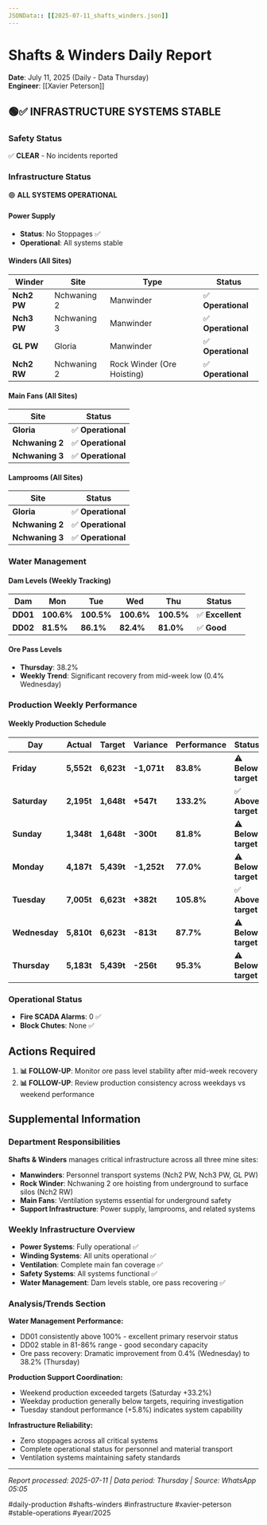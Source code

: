 ```yaml
---
JSONData:: [[2025-07-11_shafts_winders.json]]
---
```


# Shafts & Winders Daily Report
**Date**: July 11, 2025 (Daily - Data Thursday)  
**Engineer**: [[Xavier Peterson]]  

## 🟢✅ INFRASTRUCTURE SYSTEMS STABLE

### Safety Status
✅ **CLEAR** - No incidents reported

### Infrastructure Status
🟢 **ALL SYSTEMS OPERATIONAL**

#### Power Supply
- **Status**: No Stoppages ✅
- **Operational**: All systems stable

#### Winders (All Sites)
| Winder | Site | Type | Status |
|--------|------|------|--------|
| **Nch2 PW** | Nchwaning 2 | Manwinder | ✅ **Operational** |
| **Nch3 PW** | Nchwaning 3 | Manwinder | ✅ **Operational** |
| **GL PW** | Gloria | Manwinder | ✅ **Operational** |
| **Nch2 RW** | Nchwaning 2 | Rock Winder (Ore Hoisting) | ✅ **Operational** |

#### Main Fans (All Sites)
| Site | Status |
|------|--------|
| **Gloria** | ✅ **Operational** |
| **Nchwaning 2** | ✅ **Operational** |
| **Nchwaning 3** | ✅ **Operational** |

#### Lamprooms (All Sites)
| Site | Status |
|------|--------|
| **Gloria** | ✅ **Operational** |
| **Nchwaning 2** | ✅ **Operational** |
| **Nchwaning 3** | ✅ **Operational** |

### Water Management

#### Dam Levels (Weekly Tracking)
| Dam | Mon | Tue | Wed | Thu | Status |
|-----|-----|-----|-----|-----|--------|
| **DD01** | **100.6%** | **100.5%** | **100.6%** | **100.5%** | ✅ **Excellent** |
| **DD02** | **81.5%** | **86.1%** | **82.4%** | **81.0%** | ✅ **Good** |

#### Ore Pass Levels
- **Thursday**: 38.2%
- **Weekly Trend**: Significant recovery from mid-week low (0.4% Wednesday)

### Production Weekly Performance

#### Weekly Production Schedule
| Day | Actual | Target | Variance | Performance | Status |
|-----|--------|--------|----------|-------------|--------|
| **Friday** | **5,552t** | **6,623t** | **-1,071t** | **83.8%** | ⚠️ **Below target** |
| **Saturday** | **2,195t** | **1,648t** | **+547t** | **133.2%** | ✅ **Above target** |
| **Sunday** | **1,348t** | **1,648t** | **-300t** | **81.8%** | ⚠️ **Below target** |
| **Monday** | **4,187t** | **5,439t** | **-1,252t** | **77.0%** | ⚠️ **Below target** |
| **Tuesday** | **7,005t** | **6,623t** | **+382t** | **105.8%** | ✅ **Above target** |
| **Wednesday** | **5,810t** | **6,623t** | **-813t** | **87.7%** | ⚠️ **Below target** |
| **Thursday** | **5,183t** | **5,439t** | **-256t** | **95.3%** | ⚠️ **Below target** |

### Operational Status
- **Fire SCADA Alarms**: 0 ✅
- **Block Chutes**: None ✅

## Actions Required

1. **📊 FOLLOW-UP**: Monitor ore pass level stability after mid-week recovery
2. **📊 FOLLOW-UP**: Review production consistency across weekdays vs weekend performance

## Supplemental Information

### Department Responsibilities
**Shafts & Winders** manages critical infrastructure across all three mine sites:
- **Manwinders**: Personnel transport systems (Nch2 PW, Nch3 PW, GL PW)
- **Rock Winder**: Nchwaning 2 ore hoisting from underground to surface silos (Nch2 RW)
- **Main Fans**: Ventilation systems essential for underground safety
- **Support Infrastructure**: Power supply, lamprooms, and related systems

### Weekly Infrastructure Overview
- **Power Systems**: Fully operational ✅
- **Winding Systems**: All units operational ✅
- **Ventilation**: Complete main fan coverage ✅
- **Safety Systems**: All systems functional ✅
- **Water Management**: Dam levels stable, ore pass recovering ✅

### Analysis/Trends Section
**Water Management Performance:**
- DD01 consistently above 100% - excellent primary reservoir status
- DD02 stable in 81-86% range - good secondary capacity
- Ore pass recovery: Dramatic improvement from 0.4% (Wednesday) to 38.2% (Thursday)

**Production Support Coordination:**
- Weekend production exceeded targets (Saturday +33.2%)
- Weekday production generally below targets, requiring investigation
- Tuesday standout performance (+5.8%) indicates system capability

**Infrastructure Reliability:**
- Zero stoppages across all critical systems
- Complete operational status for personnel and material transport
- Ventilation systems maintaining safety standards

---
*Report processed: 2025-07-11 | Data period: Thursday | Source: WhatsApp 05:05*

#daily-production #shafts-winders #infrastructure #xavier-peterson #stable-operations #year/2025